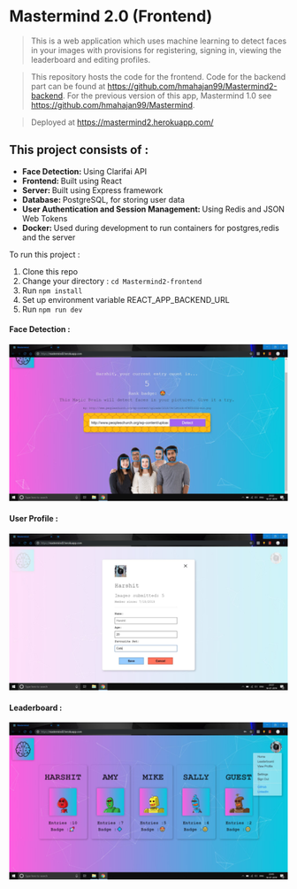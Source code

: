 # Mastermind 2.0 (Frontend)

> This is a web application which uses machine learning to detect faces in your images with provisions for registering, signing in, viewing the leaderboard and editing profiles.

> This repository hosts the code for the frontend. Code for the backend part can be found at https://github.com/hmahajan99/Mastermind2-backend.
For the previous version of this app, Mastermind 1.0 see https://github.com/hmahajan99/Mastermind.

> Deployed at https://mastermind2.herokuapp.com/

## This project consists of :
<ul>
<li><b>Face Detection: </b>Using Clarifai API</li>
<li><b>Frontend: </b>Built using React</li>
<li><b>Server: </b>Built using Express framework</li>
<li><b>Database: </b>PostgreSQL, for storing user data</li>
<li><b>User Authentication and Session Management: </b>Using Redis and JSON Web Tokens</li>
<li><b>Docker: </b>Used during development to run containers for postgres,redis and the server</li>
</ul>

To run this project :
1. Clone this repo
2. Change your directory : `cd Mastermind2-frontend`
3. Run `npm install`
4. Set up environment variable REACT_APP_BACKEND_URL  
5. Run `npm run dev`

#### Face Detection :
![](screenshots/FaceDetection.JPG)

#### User Profile :
![](screenshots/Profile.JPG)

#### Leaderboard :
![](screenshots/Leaderboard.JPG)
